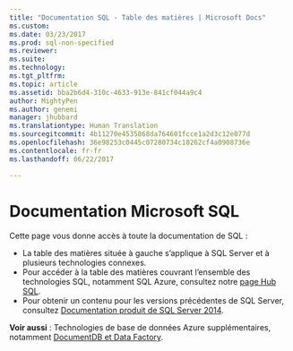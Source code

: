 ```yaml
---
title: "Documentation SQL - Table des matières | Microsoft Docs"
ms.custom: 
ms.date: 03/23/2017
ms.prod: sql-non-specified
ms.reviewer: 
ms.suite: 
ms.technology: 
ms.tgt_pltfrm: 
ms.topic: article
ms.assetid: bba2b6d4-310c-4633-913e-841cf044a9c4
author: MightyPen
ms.author: genemi
manager: jhubbard
ms.translationtype: Human Translation
ms.sourcegitcommit: 4b11270e4535868da764601fcce1a2d3c12e077d
ms.openlocfilehash: 36e98253c0445c07280734c18262cf4a0908736e
ms.contentlocale: fr-fr
ms.lasthandoff: 06/22/2017

---
```

# <a name="microsoft-sql-documentation"></a>Documentation Microsoft SQL

Cette page vous donne accès à toute la documentation de SQL :

- La table des matières située à gauche s’applique à SQL Server et à plusieurs technologies connexes.
- Pour accéder à la table des matières couvrant l’ensemble des technologies SQL, notamment SQL Azure, consultez notre [page Hub SQL](sql-hub-menu.md).
-  Pour obtenir un contenu pour les versions précédentes de SQL Server, consultez [Documentation produit de SQL Server 2014](http://msdn.microsoft.com/library/ms130214(v=sql.120).aspx). 

**Voir aussi** : Technologies de base de données Azure supplémentaires, notamment [DocumentDB et Data Factory](/azure/#pivot=services&panel=databases).  
